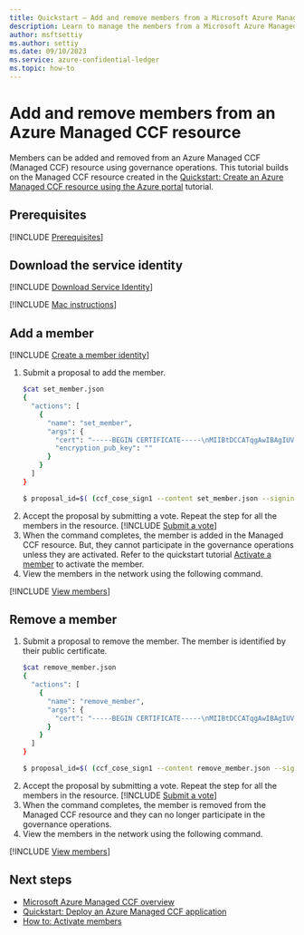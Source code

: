 ```yaml
---
title: Quickstart – Add and remove members from a Microsoft Azure Managed CCF resource
description: Learn to manage the members from a Microsoft Azure Managed CCF resource
author: msftsettiy
ms.author: settiy
ms.date: 09/10/2023
ms.service: azure-confidential-ledger
ms.topic: how-to
---
```


# Add and remove members from an Azure Managed CCF resource

Members can be added and removed from an Azure Managed CCF (Managed CCF) resource using governance operations. This tutorial builds on the Managed CCF resource created in the [Quickstart: Create an Azure Managed CCF resource using the Azure portal](quickstart-portal.md) tutorial.

## Prerequisites

[!INCLUDE [Prerequisites](./includes/proposal-prerequisites.md)]

## Download the service identity

[!INCLUDE [Download Service Identity](./includes/service-identity.md)]

[!INCLUDE [Mac instructions](./includes/macos-instructions.md)]

## Add a member

[!INCLUDE [Create a member identity](./includes/create-member.md)]

1. Submit a proposal to add the member.
    ```bash
    $cat set_member.json
    {
      "actions": [
        {
          "name": "set_member",
          "args": {
            "cert": "-----BEGIN CERTIFICATE-----\nMIIBtDCCATqgAwIBAgIUV...sy93h74oqHk=\n-----END CERTIFICATE-----",
            "encryption_pub_key": ""
          }
        }
      ]
    }
    
    $ proposal_id=$( (ccf_cose_sign1 --content set_member.json --signing-cert member0_cert.pem --signing-key member0_privk.pem --ccf-gov-msg-type proposal --ccf-gov-msg-created_at `date -Is` | curl https://confidentialbillingapp.confidential-ledger.azure.com/gov/proposals -H 'Content-Type: application/cose' --data-binary @- --cacert service_cert.pem) )
    ```
1. Accept the proposal by submitting a vote. Repeat the step for all the members in the resource.
    [!INCLUDE [Submit a vote](./includes/submit-vote.md)]
1. When the command completes, the member is added in the Managed CCF resource. But, they cannot participate in the governance operations unless they are activated. Refer to the quickstart tutorial [Activate a member](how-to-activate-members.md) to activate the member.
1. View the members in the network using the following command.

[!INCLUDE [View members](./includes/view-members.md)]

## Remove a member

1. Submit a proposal to remove the member. The member is identified by their public certificate.
    ```bash
    $cat remove_member.json
    {
      "actions": [
        {
          "name": "remove_member",
          "args": {
            "cert": "-----BEGIN CERTIFICATE-----\nMIIBtDCCATqgAwIBAgIUV...sy93h74oqHk=\n-----END CERTIFICATE-----",
          }
        }
      ]
    }
    
    $ proposal_id=$( (ccf_cose_sign1 --content remove_member.json --signing-cert member0_cert.pem --signing-key member0_privk.pem --ccf-gov-msg-type proposal --ccf-gov-msg-created_at `date -Is` | curl https://confidentialbillingapp.confidential-ledger.azure.com/gov/proposals -H 'Content-Type: application/cose' --data-binary @- --cacert service_cert.pem) )
    ```
2. Accept the proposal by submitting a vote. Repeat the step for all the members in the resource.
    [!INCLUDE [Submit a vote](./includes/submit-vote.md)]
3. When the command completes, the member is removed from the Managed CCF resource and they can no longer participate in the governance operations.
4. View the members in the network using the following command.

[!INCLUDE [View members](./includes/view-members.md)]

## Next steps

- [Microsoft Azure Managed CCF overview](overview.md)
- [Quickstart: Deploy an Azure Managed CCF application](quickstart-deploy-application.md)
- [How to: Activate members](how-to-activate-members.md)
